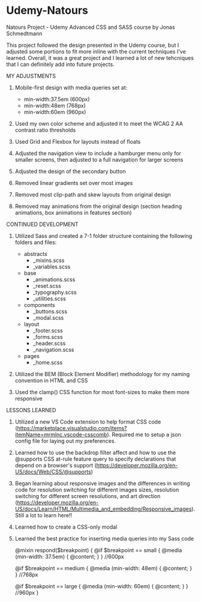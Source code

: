 # Udemy-Natours
Natours Project - Udemy Advanced CSS and SASS course by Jonas Schmedtmann

This project followed the design presented in the Udemy course, but I adjusted some portions to fit more inline with the current techniques I've learned. Overall, it was a great project and I learned a lot of new tehcniques that I can definitely add into future projects.

MY ADJUSTMENTS
1. Mobile-first design with media queries set at:
    - min-width:37.5em (600px)
    - min-width:48em (768px)
    - min-width:60em (960px)

2. Used my own color scheme and adjusted it to meet the WCAG 2 AA contrast ratio thresholds

3. Used Grid and Flexbox for layouts instead of floats

4. Adjusted the navigation view to include a hamburger menu only for smaller screens, then adjusted to a full navigation for larger screens

5. Adjusted the design of the secondary button

6. Removed linear gradients set over most images

7. Removed most clip-path and skew layouts from original design

8. Removed may animations from the original design (section heading animations, box animations in features section)


CONTINUED DEVELOPMENT
1. Utilized Sass and created a 7-1 folder structure containing the following folders and files:
    - abstracts
        - _mixins.scss
        - _variables.scss
    - base
        - _animations.scss
        - _reset.scss
        - _typography.scss
        - _utilities.scss
    - components
        - _buttons.scss
        - _modal.scss
    - layout
        - _footer.scss
        - _forms.scss
        - _header.scss
        - _navigation.scss
    - pages
        - _home.scss

2. Utilized the BEM (Block Element Modifier) methodology for my naming convention in HTML and CSS

3. Used the clamp() CSS function for most font-sizes to make them more responsive


LESSONS LEARNED
1. Utilized a new VS Code extension to help format CSS code (https://marketplace.visualstudio.com/items?itemName=mrmlnc.vscode-csscomb). Required me to setup a json config file for laying out my preferences.

2. Learned how to use the backdrop filter affect and how to use the @supports CSS at-rule feature query to specify declarations that depend on a browser's support (https://developer.mozilla.org/en-US/docs/Web/CSS/@supports)

3. Began learning about responsive images and the differences in writing code for resolution switching for different images sizes, resolution switching for different screen resolutions, and art direction (https://developer.mozilla.org/en-US/docs/Learn/HTML/Multimedia_and_embedding/Responsive_images). Still a lot to learn here!!

4. Learned how to create a CSS-only modal

5. Learned the best practice for inserting media queries into my Sass code
    
    @mixin respond($breakpoint) {
      @if $breakpoint == small { @media (min-width: 37.5em) { @content; } } //600px

      @if $breakpoint == medium { @media (min-width: 48em) { @content; } } //768px

      @if $breakpoint == large { @media (min-width: 60em) { @content; } } //960px
    }





